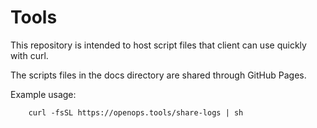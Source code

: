 # Tools

This repository is intended to host script files that client can use quickly with curl.

The scripts files in the docs directory are shared through GitHub Pages.

Example usage:
    
```shell
    curl -fsSL https://openops.tools/share-logs | sh
```
